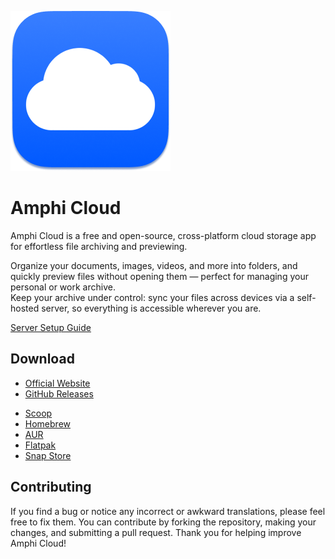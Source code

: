 ![logo](assets/logo/icon_256x256.png)

# Amphi Cloud

Amphi Cloud is a free and open-source, cross-platform cloud storage app for effortless file archiving and previewing.

Organize your documents, images, videos, and more into folders, and quickly preview files without opening them — perfect for managing your personal or work archive.<br>
Keep your archive under control: sync your files across devices via a self-hosted server, so everything is accessible wherever you are.

[Server Setup Guide](https://amphi.site/server)

## Download

- [Official Website](https://amphi.site/cloud)
- [GitHub Releases](https://github.com/amphi2024/cloud/releases/latest)

[//]: # (- [Play Store]&#40;https://play.google.com/store/apps/details?id=com.amphi.cloud&#41;)

[//]: # (- [iOS App Store]&#40;https://apps.apple.com/app/amphi-cloud/id6740662483&#41;)
- [Scoop](https://github.com/amphi2024/scoop-bucket)
- [Homebrew](https://github.com/amphi2024/homebrew-amphi)
- [AUR](https://aur.archlinux.org/packages/amphi-cloud)
- [Flatpak](https://github.com/amphi2024/amphi-flatpak)
- [Snap Store](https://snapcraft.io/amphi-cloud)

## Contributing

If you find a bug or notice any incorrect or awkward translations, please feel free to fix them.
You can contribute by forking the repository, making your changes, and submitting a pull request.
Thank you for helping improve Amphi Cloud!